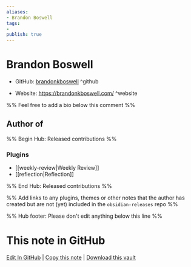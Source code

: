 ```yaml
---
aliases:
- Brandon Boswell
tags:
- 
publish: true
---
```


# Brandon Boswell

- GitHub: [brandonkboswell](https://github.com/brandonkboswell/) ^github
<!-- - Discord: `@` ^discord-->
- Website: <https://brandonkboswell.com/> ^website
<!-- - [[Publish sites|Publish site]]: <https://> ^publish-->

%% Feel free to add a bio below this comment %%


## Author of

%% Begin Hub: Released contributions %%
### Plugins
- [[weekly-review|Weekly Review]]
- [[reflection|Reflection]]

%% End Hub: Released contributions %%

%% Add links to any plugins, themes or other notes that the author has created but are not (yet) included in the `obsidian-releases` repo %%

<!--
### Unlisted plugins
-->

<!--
### Others
-->

<!--
## Sponsor this author
-->

<!-- - [[GitHub sponsors]]: [Sponsor @brandonkboswell on GitHub Sponsors](https://github.com/sponsors/brandonkboswell) ^github-sponsor-->
<!-- - [[Buy me a coffee]]: <https://> ^buy-me-a-coffee-->
<!-- - [[PayPal]]: <https://> ^paypal-->
<!-- - [[Patreon]]: <https://> ^patreon-->

<!--
## Follow this author
-->

<!-- - [[YouTube Channels|On YouTube]]: <https://> ^youtube-->
<!-- - Twitter: <https://> ^twitter-->
<!-- - ... -->

%% Hub footer: Please don't edit anything below this line %%

# This note in GitHub

<span class="git-footer">[Edit In GitHub](https://github.dev/obsidian-community/obsidian-hub/blob/main/01%20-%20Community/People/brandonkboswell.md "git-hub-edit-note") | [Copy this note](https://raw.githubusercontent.com/obsidian-community/obsidian-hub/main/01%20-%20Community/People/brandonkboswell.md "git-hub-copy-note") | [Download this vault](https://github.com/obsidian-community/obsidian-hub/archive/refs/heads/main.zip "git-hub-download-vault") </span>
